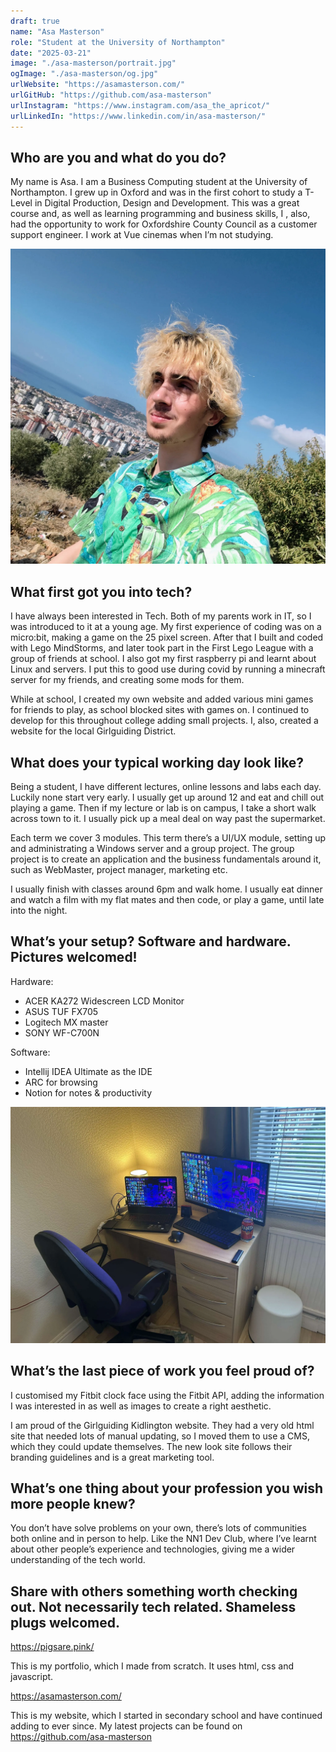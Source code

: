 ```yaml
---
draft: true
name: "Asa Masterson"
role: "Student at the University of Northampton"
date: "2025-03-21"
image: "./asa-masterson/portrait.jpg"
ogImage: "./asa-masterson/og.jpg"
urlWebsite: "https://asamasterson.com/"
urlGitHub: "https://github.com/asa-masterson"
urlInstagram: "https://www.instagram.com/asa_the_apricot/"
urlLinkedIn: "https://www.linkedin.com/in/asa-masterson/"
---
```


## Who are you and what do you do?

My name is Asa. I am a Business Computing student at the University of Northampton. I grew up in Oxford and was in the first cohort to study a T-Level in Digital Production, Design and Development. This was a great course and, as well as learning programming and business skills, I , also, had the opportunity to work for Oxfordshire County Council as a customer support engineer. I work at Vue cinemas when I’m not studying.

![Asa Masterson](./asa-masterson/portrait.jpg)

## What first got you into tech?

I have always been interested in Tech. Both of my parents work in IT, so I was introduced to it at a young age. My first experience of coding was on a micro:bit, making a game on the 25 pixel screen. After that I built and coded with Lego MindStorms, and later took part in the First Lego League with a group of friends at school. I also got my first raspberry pi and learnt about Linux and servers. I put this to good use during covid by running a minecraft server for my friends, and creating some mods for them.

While at school, I created my own website and added various mini games for friends to play, as school blocked sites with games on. I continued to develop for this throughout college adding small projects. I, also, created a website for the local Girlguiding District.

## What does your typical working day look like?

Being a student, I have different lectures, online lessons and labs each day. Luckily none start very early. I usually get up around 12 and eat and chill out playing a game. Then if my lecture or lab is on campus, I take a short walk across town to it. I usually pick up a meal deal on way past the supermarket.

Each term we cover 3 modules. This term there’s a UI/UX module, setting up and administrating a Windows server and a group project. The group project is to create an application and the business fundamentals around it, such as WebMaster, project manager, marketing etc.

I usually finish with classes around 6pm and walk home. I usually eat dinner and watch a film with my flat mates and then code, or play a game, until late into the night.

## What’s your setup? Software and hardware. Pictures welcomed!

Hardware:

- ACER KA272 Widescreen LCD Monitor
- ASUS TUF FX705
- Logitech MX master
- SONY WF-C700N

Software:

- Intellij IDEA Ultimate as the IDE
- ARC for browsing
- Notion for notes & productivity

![Asa' home office](./asa-masterson/office.webp)

## What’s the last piece of work you feel proud of?

I customised my Fitbit clock face using the Fitbit API, adding the information I was interested in as well as images to create a right aesthetic.

I am proud of the Girlguiding Kidlington website. They had a very old html site that needed lots of manual updating, so I moved them to use a CMS, which they could update themselves. The new look site follows their branding guidelines and is a great marketing tool.

## What’s one thing about your profession you wish more people knew?

You don’t have solve problems on your own, there’s lots of communities both online and in person to help. Like the NN1 Dev Club, where I’ve learnt about other people’s experience and technologies, giving me a wider understanding of the tech world.

## Share with others something worth checking out. Not necessarily tech related. Shameless plugs welcomed.

https://pigsare.pink/

This is my portfolio, which I made from scratch. It uses html, css and javascript.

https://asamasterson.com/

This is my website, which I started in secondary school and have continued adding to ever since. My latest projects can be found on https://github.com/asa-masterson
